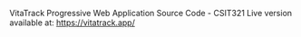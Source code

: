 VitaTrack Progressive Web Application Source Code - CSIT321
Live version available at: https://vitatrack.app/